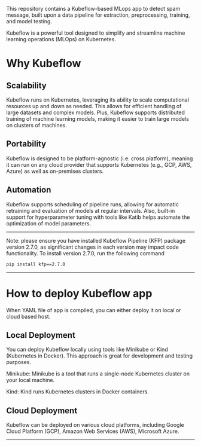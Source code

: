 This repository contains a Kubeflow-based MLops app to detect spam message, built upon a data pipeline for extraction, preprocessing, training, and model testing.

Kubeflow is a powerful tool designed to simplify and streamline machine learning operations (MLOps) on Kubernetes.

# Why Kubeflow
## Scalability
Kubeflow runs on Kubernetes, leveraging its ability to scale computational resources up and down as needed. This allows for efficient handling of large datasets and complex models. Plus, Kubeflow supports distributed training of machine learning models, making it easier to train large models on clusters of machines.

## Portability
Kubeflow is designed to be platform-agnostic (i.e. cross platform), meaning it can run on any cloud provider that supports Kubernetes (e.g., GCP, AWS, Azure) as well as on-premises clusters. 

## Automation
Kubeflow supports scheduling of pipeline runs, allowing for automatic retraining and evaluation of models at regular intervals. Also, built-in support for hyperparameter tuning with tools like Katib helps automate the optimization of model parameters.


-----------------

Note: please ensure you have installed Kubeflow Pipeline (KFP) package version 2.7.0, as significant changes in each version may impact code functionality. To install version 2.7.0, run the following command
```
pip install kfp==2.7.0
```
-----------------

# How to deploy Kubeflow app
When YAML file of app is compiled, you can either deploy it on local or cloud based host.

## Local Deployment
You can deploy Kubeflow locally using tools like Minikube or Kind (Kubernetes in Docker). This approach is great for development and testing purposes.

Minikube: Minikube is a tool that runs a single-node Kubernetes cluster on your local machine.

Kind: Kind runs Kubernetes clusters in Docker containers.

## Cloud Deployment
Kubeflow can be deployed on various cloud platforms, including Google Cloud Platform (GCP), Amazon Web Services (AWS), Microsoft Azure.

-----------------

